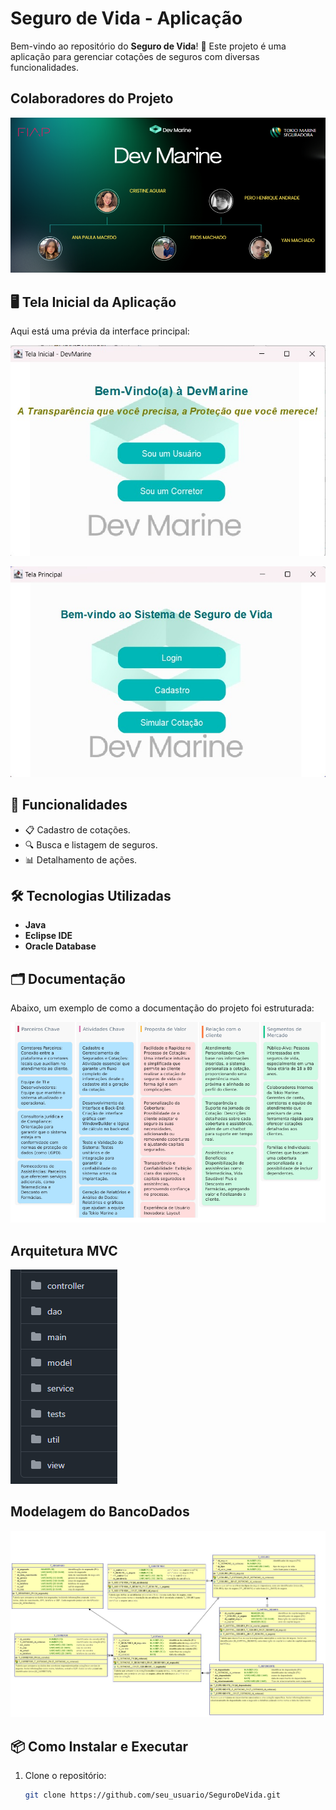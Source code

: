 # Seguro de Vida - Aplicação

Bem-vindo ao repositório do **Seguro de Vida**! 🚀 Este projeto é uma aplicação para gerenciar cotações de seguros com diversas funcionalidades.

## Colaboradores do Projeto

![Integrantes/Colaboradores](img/integrantes.png)


## 🖥️ Tela Inicial da Aplicação

Aqui está uma prévia da interface principal:

![Tela Inicial](img/telaInicial.jpeg)


![Tela Principal](img/telaPrincipal.jpeg)


## 📖 Funcionalidades

- 📋 Cadastro de cotações.
- 🔍 Busca e listagem de seguros.
- 📊 Detalhamento de ações.

## 🛠️ Tecnologias Utilizadas

- **Java**
- **Eclipse IDE**
- **Oracle Database**

## 🗂️ Documentação

Abaixo, um exemplo de como a documentação do projeto foi estruturada:

![Canvas do Sistema](img/canvas.png)


## Arquitetura MVC

![MVC](img/arquitetura.png)



## Modelagem do BancoDados

![MER do BB](img/ModelagemBanco.jpeg)


## 📦 Como Instalar e Executar

1. Clone o repositório:
   ```bash
   git clone https://github.com/seu_usuario/SeguroDeVida.git
